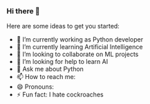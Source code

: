 ### Hi there 👋



Here are some ideas to get you started:

- 🔭 I’m currently working as Python developer
- 🌱 I’m currently learning  Artificial Intelligence
- 👯 I’m looking to collaborate on  ML projects
- 🤔 I’m looking for help to learn AI
- 💬 Ask me about Python
- 📫 How to reach me: 
- 😄 Pronouns: 
- ⚡ Fun fact: I hate cockroaches
